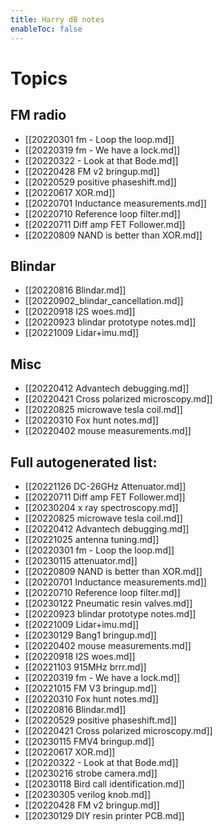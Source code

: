 ```yaml
---
title: Harry dB notes
enableToc: false
---
```


# Topics
## FM radio

- [[20220301 fm - Loop the loop.md]]
- [[20220319 fm -  We have a lock.md]]
- [[20220322 - Look at that Bode.md]]
- [[20220428 FM v2 bringup.md]]
- [[20220529 positive phaseshift.md]]
- [[20220617 XOR.md]]
- [[20220701 Inductance measurements.md]]
- [[20220710 Reference loop filter.md]]
- [[20220711 Diff amp FET Follower.md]]
- [[20220809 NAND is better than XOR.md]]

## Blindar
- [[20220816 Blindar.md]]
- [[20220902_blindar_cancellation.md]]
- [[20220918 I2S woes.md]]
- [[20220923 blindar prototype notes.md]]
- [[20221009 Lidar+imu.md]]

## Misc
- [[20220412 Advantech debugging.md]]
- [[20220421 Cross polarized microscopy.md]]
- [[20220825 microwave tesla coil.md]]
- [[20220310 Fox hunt notes.md]]
- [[20220402 mouse measurements.md]]

## Full autogenerated list:

- [[20221126 DC-26GHz Attenuator.md]]
- [[20220711 Diff amp FET Follower.md]]
- [[20230204 x ray spectroscopy.md]]
- [[20220825 microwave tesla coil.md]]
- [[20220412 Advantech debugging.md]]
- [[20221025 antenna tuning.md]]
- [[20220301 fm - Loop the loop.md]]
- [[20230115 attenuator.md]]
- [[20220809 NAND is better than XOR.md]]
- [[20220701 Inductance measurements.md]]
- [[20220710 Reference loop filter.md]]
- [[20230122 Pneumatic resin valves.md]]
- [[20220923 blindar prototype notes.md]]
- [[20221009 Lidar+imu.md]]
- [[20230129 Bang1 bringup.md]]
- [[20220402 mouse measurements.md]]
- [[20220918 I2S woes.md]]
- [[20221103 915MHz brrr.md]]
- [[20220319 fm -  We have a lock.md]]
- [[20221015 FM V3 bringup.md]]
- [[20220310 Fox hunt notes.md]]
- [[20220816 Blindar.md]]
- [[20220529 positive phaseshift.md]]
- [[20220421 Cross polarized microscopy.md]]
- [[20230115 FMV4 bringup.md]]
- [[20220617 XOR.md]]
- [[20220322 - Look at that Bode.md]]
- [[20230216 strobe camera.md]]
- [[20230118 Bird call identification.md]]
- [[20230305 verilog knob.md]]
- [[20220428 FM v2 bringup.md]]
- [[20230129 DIY resin printer  PCB.md]]
